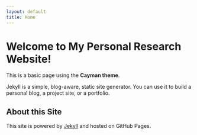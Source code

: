```yaml
---
layout: default
title: Home
---
```


# Welcome to My Personal Research Website!

This is a basic page using the **Cayman theme**.

Jekyll is a simple, blog-aware, static site generator. You can use it to build a personal blog, a project site, or a portfolio.

## About this Site

This site is powered by [Jekyll](https://jekyllrb.com) and hosted on GitHub Pages.

